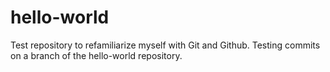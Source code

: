 # hello-world
Test repository to refamiliarize myself with Git and Github.
Testing commits on a branch of the hello-world repository. 
